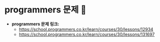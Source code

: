 # programmers 문제 📝

* __programmers 문제 링크:__ 
    * <https://school.programmers.co.kr/learn/courses/30/lessons/12934>
    * <https://school.programmers.co.kr/learn/courses/30/lessons/131697>